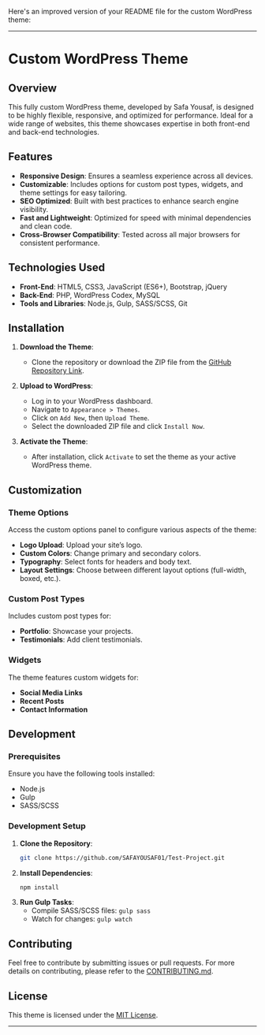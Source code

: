Here's an improved version of your README file for the custom WordPress theme:

---

# Custom WordPress Theme

## Overview
This fully custom WordPress theme, developed by Safa Yousaf, is designed to be highly flexible, responsive, and optimized for performance. Ideal for a wide range of websites, this theme showcases expertise in both front-end and back-end technologies.

## Features
- **Responsive Design**: Ensures a seamless experience across all devices.
- **Customizable**: Includes options for custom post types, widgets, and theme settings for easy tailoring.
- **SEO Optimized**: Built with best practices to enhance search engine visibility.
- **Fast and Lightweight**: Optimized for speed with minimal dependencies and clean code.
- **Cross-Browser Compatibility**: Tested across all major browsers for consistent performance.

## Technologies Used
- **Front-End**: HTML5, CSS3, JavaScript (ES6+), Bootstrap, jQuery
- **Back-End**: PHP, WordPress Codex, MySQL
- **Tools and Libraries**: Node.js, Gulp, SASS/SCSS, Git

## Installation

1. **Download the Theme**:
   - Clone the repository or download the ZIP file from the [GitHub Repository Link](https://github.com/SAFAYOUSAF01/Test-Project.git).

2. **Upload to WordPress**:
   - Log in to your WordPress dashboard.
   - Navigate to `Appearance > Themes`.
   - Click on `Add New`, then `Upload Theme`.
   - Select the downloaded ZIP file and click `Install Now`.

3. **Activate the Theme**:
   - After installation, click `Activate` to set the theme as your active WordPress theme.

## Customization

### Theme Options
Access the custom options panel to configure various aspects of the theme:
- **Logo Upload**: Upload your site’s logo.
- **Custom Colors**: Change primary and secondary colors.
- **Typography**: Select fonts for headers and body text.
- **Layout Settings**: Choose between different layout options (full-width, boxed, etc.).

### Custom Post Types
Includes custom post types for:
- **Portfolio**: Showcase your projects.
- **Testimonials**: Add client testimonials.

### Widgets
The theme features custom widgets for:
- **Social Media Links**
- **Recent Posts**
- **Contact Information**

## Development

### Prerequisites
Ensure you have the following tools installed:
- Node.js
- Gulp
- SASS/SCSS

### Development Setup
1. **Clone the Repository**:
   ```bash
   git clone https://github.com/SAFAYOUSAF01/Test-Project.git
   ```
2. **Install Dependencies**:
   ```bash
   npm install
   ```
3. **Run Gulp Tasks**:
   - Compile SASS/SCSS files: `gulp sass`
   - Watch for changes: `gulp watch`

## Contributing
Feel free to contribute by submitting issues or pull requests. For more details on contributing, please refer to the [CONTRIBUTING.md](CONTRIBUTING.md).

## License
This theme is licensed under the [MIT License](LICENSE).

---
